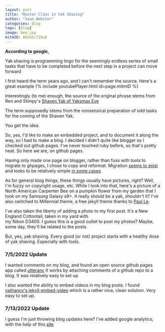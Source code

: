 ```yaml
---
layout: post
title: "Master Class in Yak Shaving"
author: "Sean Webster"
categories: blog
tags: [blog]
image: bee.jpg
mitmID: AbSehcT19u0
---
```



**According to google,** 

Yak shaving is programming lingo for the seemingly endless series of small tasks that have to be completed before the next step in a project can move forward


I first heard the term years ago, and I can't remember the source. Here's a great example
{% include youtubePlayer.html id=page.mitmID %}

Interestingly (to me) enough, the source of the original phrase stems from Ren and Stimpy's [Shaven Yak of Yaksmas Eve](http://www.deadpark.com/wp-content/uploads/Yak-Shaving-Day.mp4?_=1)

The term supposedly stems from the nonsensical preparation of odd tasks for the coming of the Shaven Yak.

You get the idea.

So, yes, I'd like to make an embedded project, and to document it along the way, so I had to make a blog. 
I decided I didn't quite like blogger so I checked out github pages.
I've never touched ruby before, so that's pretty neat. So here we are, on github pages.

Having only made one page on blogger, rather than fuss with tools to migrate to ghpages, I chose to copy and reformat.
Migration [seems to exist](https://dylanbeattie.net/2019/08/14/migrating-from-blogger-to-github-pages.html) and looks
to be relatively simple [in some cases](http://www.philjhale.com/2021-08-02-migrating-from-blogger-to-github-pages/#:~:text=First%2C%20export%20all%20the%20posts,XML%20file%20at%20the%20root.)

As for general blog things, these things usually have pictures, right? Well, I'm fuzzy on copyright usage, etc. 
While I look into that, here's a picture of a North American Carpenter Bee on a pumpkin flower from my garden that I took
on my Samsung Galaxy s9+. It really should be a yak, shouldn't it? 
I've also switched to Millennial theme, a free jekyll theme thanks to [Paul Le](https://lenpaul.github.io/Millennial/).

I've also taken the liberty of adding a photo to my first post. It's a New England Cottontail, taken in my yard with\
my Nikon D3400. I guess this is a good outlet to post my photos? 
Maybe, some day, they'll be related to the posts.

But, yes, yak shaving. Every good (or not) project starts with a healthy dose of yak shaving. Especially with tools.


### 7/5/2022 Update
I wanted comments on my blog, and found an open source github pages app called [utteranc](https://github.com/utterance)
It works by attaching comments of a github repo to a blog. It was relatively easy to set up.

I also wanted the ability to embed videos in my blog posts. I found [nathancy's jekyll-embed-video](https://github.com/nathancy/jekyll-embed-video)
which is a rather nice, clean solution. Very easy to set up.

### 7/13/2022 Update
I guess I'm just throwing blog updates here?
I've added google analytics, with the help of this [site](https://desiredpersona.com/google-analytics-jekyll/)